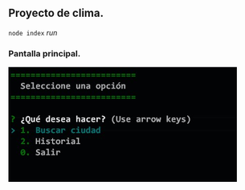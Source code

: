 ## Proyecto de clima. 
`node index`
 _run_ 
### Pantalla principal.
![image]( ./images/paginaPrincipal.jpg)